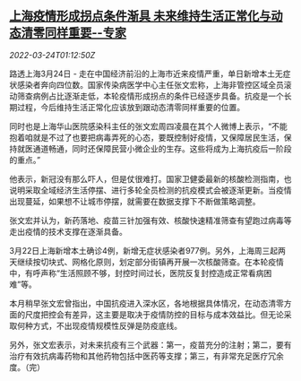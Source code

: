 <!--1648085463000-->
[上海疫情形成拐点条件渐具 未来维持生活正常化与动态清零同样重要--专家](https://cn.reuters.com/article/shanghai-pandemic-expert-0324-thur-idCNKCS2LL038)
------

<div><i>2022-03-24T01:12:50Z</i></div><p>路透上海3月24日 - 走在中国经济前沿的上海市近来疫情严重，单日新增本土无症状感染者奔向四位数。国家传染病医学中心主任张文宏称，上海非管控区域全员滚动筛查病例占比逐渐走低，本轮疫情形成拐点的条件已经逐步具备。抗疫是一个长期过程，今后维持生活正常化应该放到跟动态清零同样重要的位置。</p><p>同时也是上海华山医院感染科主任的张文宏周四凌晨在其个人微博上表示，“不能抱着咱就是不过了也要把病毒弄死的心态，要既控制好疫情，又保障居民生活，保持就医通道畅通，同时还保障民营小微企业的生存。这些将成为上海抗疫后一阶段的重点。”</p><p>他表示，新冠没有那么吓人，但是仗很难打。国家卫健委最新的核酸检测指南，也说明采取全域经济生活停摆、进行多轮全员检测的抗疫模式会被逐渐更新。当疫情出现蔓延，如果想不让城市停摆，就需要在数据支撑下不断做策略调整。</p><p>张文宏并认为，新药落地、疫苗三针加强有效、核酸快速精准筛查有望跑过病毒等走出疫情的技术支撑在逐渐具备。</p><p>3月22日上海新增本土确诊4例，新增无症状感染者977例。另外，上海周三起两天继续按切块式、网格化原则，划定部分街镇再开展一次核酸筛查。在本轮疫情中，有呼声称“生活照顾不够，封控时间过长，医院反复封控造成正常看病困难”等。</p><p>本月稍早张文宏曾指出，中国抗疫进入深水区，各地根据具体情况，在动态清零方面的尺度把控会有差异，这主要是取决于疫情防控的目标与成本效益比。但无论采取何种方式，不出现疫情规模性反弹是防疫底线。</p><p>另外，张文宏表示，对未来抗疫有三个武器：第一，疫苗充分的注射；第二，要有治疗有效抗病毒药物和其他药物包括中医药等支撑；第三，有非常充足医疗冗余度。（完）</p>
